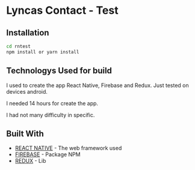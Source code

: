 # Lyncas Contact - Test


## Installation

```sh
cd rntest
npm install or yarn install
```

## Technologys Used for build

I used to create the app React Native, Firebase and Redux.
Just tested on devices android.

I needed 14 hours for create the app.

I had not many difficulty in specific.

## Built With

* [REACT NATIVE](https://facebook.github.io/react-native/) - The web framework used
* [FIREBASE](https://www.npmjs.com/package/react-native-firebase) - Package NPM
* [REDUX](https://redux.js.org/) - Lib
